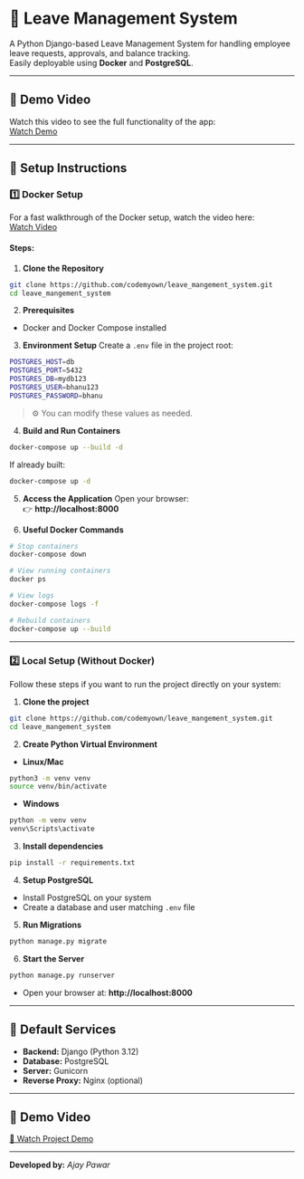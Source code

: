 # 🧾 Leave Management System

A Python Django-based Leave Management System for handling employee leave requests, approvals, and balance tracking.  
Easily deployable using **Docker** and **PostgreSQL**.

---

## 🎥 Demo Video
Watch this video to see the full functionality of the app:  
[Watch Demo](https://drive.google.com/file/d/1X4J3DLt6hN_vs2CtUVjb1_vPZNf_z-q7/view?usp=sharing)

---

## 🚀 Setup Instructions

### 1️⃣ Docker Setup

For a fast walkthrough of the Docker setup, watch the video here:  
[Watch Video](https://drive.google.com/file/d/10zGOMXtCFnwT6nztZEtD9AWD_-nAfazx/view?usp=sharing)

#### Steps:

1. **Clone the Repository**
```bash
git clone https://github.com/codemyown/leave_mangement_system.git
cd leave_mangement_system
```

2. **Prerequisites**
- Docker and Docker Compose installed

3. **Environment Setup**
Create a `.env` file in the project root:
```bash
POSTGRES_HOST=db
POSTGRES_PORT=5432
POSTGRES_DB=mydb123
POSTGRES_USER=bhanu123
POSTGRES_PASSWORD=bhanu
```

> ⚙️ You can modify these values as needed.

4. **Build and Run Containers**
```bash
docker-compose up --build -d
```
If already built:
```bash
docker-compose up -d
```

5. **Access the Application**
Open your browser:  
👉 **http://localhost:8000**

6. **Useful Docker Commands**
```bash
# Stop containers
docker-compose down

# View running containers
docker ps

# View logs
docker-compose logs -f

# Rebuild containers
docker-compose up --build
```

---

### 2️⃣ Local Setup (Without Docker)

Follow these steps if you want to run the project directly on your system:

1. **Clone the project**
```bash
git clone https://github.com/codemyown/leave_mangement_system.git
cd leave_mangement_system
```

2. **Create Python Virtual Environment**
- **Linux/Mac**
```bash
python3 -m venv venv
source venv/bin/activate
```
- **Windows**
```bash
python -m venv venv
venv\Scripts\activate
```

3. **Install dependencies**
```bash
pip install -r requirements.txt
```

4. **Setup PostgreSQL**
- Install PostgreSQL on your system
- Create a database and user matching `.env` file

5. **Run Migrations**
```bash
python manage.py migrate
```

6. **Start the Server**
```bash
python manage.py runserver
```

- Open your browser at: **http://localhost:8000**

---

## 🧩 Default Services
- **Backend:** Django (Python 3.12)  
- **Database:** PostgreSQL  
- **Server:** Gunicorn  
- **Reverse Proxy:** Nginx (optional)

---

## 📸 Demo Video
[🎥 Watch Project Demo](https://drive.google.com/file/d/1CzkiKfz21qvxce7AH8Sz9CJmwk46P65Z/view?usp=sharing)

---

**Developed by:** *Ajay Pawar*

